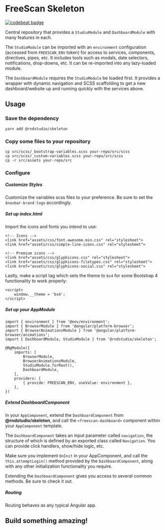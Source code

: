 # FreeScan Skeleton

[![codebeat badge](https://codebeat.co/badges/d131f852-3d63-4359-93cd-131cfdf4e04b)](https://codebeat.co/a/michael/projects/github-com-freescandotcom-freescan-skeleton-master)

Central repository that provides a `StudioModule` and `DashboardModule` with many features in each.

The `StudioModule` can be imported with an `environment` configuration
(accessed from `FREESCAN_ENV` token) for access to services, components,
directives, pipes, etc. It includes tools such as modals, date selectors,
notifications, drop-downs, etc. It can be re-imported into any lazy-loaded module.

The `DashboardModule` requires the `StudioModule` be loaded first. It provides a wrapper
with dynamic navigation and SCSS scaffolding to get a new dashboard/website up and running
quickly with the services above.


## Usage

### Save the dependency
```
yarn add @rndstudio/skeleton
```

### Copy some files to your repository
```
cp src/scss/_bootstrap-variables.scss your-repo/src/scss
cp src/scss/_custom-variables.scss your-repo/src/scss
cp -r src/assets your-repo/src
```

### Configure

##### Customize Styles
Customize the variables scss files to your preference.
Be sure to set the `$navbar-brand-logo` accordingly.

##### Set up index.html
Import the icons and fonts you intend to use:
```
<!-- Icons -->
<link href="assets/css/font-awesome.min.css" rel="stylesheet">
<link href="assets/css/simple-line-icons.css" rel="stylesheet">

<!-- Premium icons -->
<link href="assets/css/glyphicons.css" rel="stylesheet">
<link href="assets/css/glyphicons-filetypes.css" rel="stylesheet">
<link href="assets/css/glyphicons-social.css" rel="stylesheet">
```

Lastly, make a script tag which sets the theme to `bs4` for some Bootstrap 4 functionality to work properly:
```
<script>
    window.__theme = 'bs4';
</script>
```

##### Set up your AppModule
```
import { environment } from '@env/environment';
import { BrowserModule } from '@angular/platform-browser';
import { BrowserAnimationsModule } from '@angular/platform-browser/animations';
import { DashboardModule, StudioModule } from '@rndstudio/skeleton';

@NgModule({
    imports: [
        BrowserModule,
        BrowserAnimationsModule,
        StudioModule.forRoot(),
        DashboardModule,
    ],
    providers: [
        { provide: FREESCAN_ENV, useValue: environment },
    ],
})
```


##### Extend DashboardComponent
In your `AppComponent`, extend the `DashboardComponent` from **@rndstudio/skeleton**,
and call the `<freescan-dashboard>` component within your `AppComponent` template.

The `DashboardComponent` takes an input parameter called `navigation`, the structure of which is
defined by an exported class called `Navigation`. You can provide click handlers, show/hide logic, etc.

Make sure you implement `OnInit` in your AppComponent, and call the `this.attemptLogin()` method
provided by the `DashboardComponent`, along with any other initialization functionality you require.

Extending the `DashboardComponent` gives you access to several common methods.
Be sure to check it out.



##### Routing
Routing behaves as any typical Angular app.



## Build something amazing!
